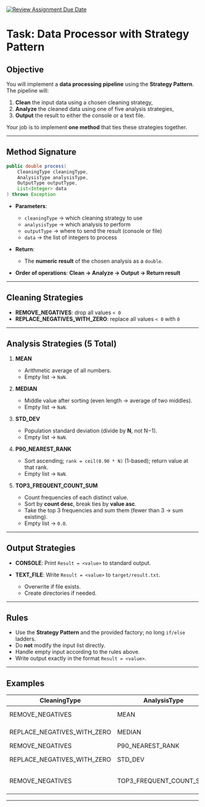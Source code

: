[![Review Assignment Due Date](https://classroom.github.com/assets/deadline-readme-button-22041afd0340ce965d47ae6ef1cefeee28c7c493a6346c4f15d667ab976d596c.svg)](https://classroom.github.com/a/e89AXlC-)
# **Task: Data Processor with Strategy Pattern**

## **Objective**

You will implement a **data processing pipeline** using the **Strategy Pattern**.
The pipeline will:

1. **Clean** the input data using a chosen cleaning strategy,
2. **Analyze** the cleaned data using one of five analysis strategies,
3. **Output** the result to either the console or a text file.

Your job is to implement **one method** that ties these strategies together.

---

## **Method Signature**

```java
public double process(
    CleaningType cleaningType,
    AnalysisType analysisType,
    OutputType outputType,
    List<Integer> data
) throws Exception
```

* **Parameters**:

  * `cleaningType` → which cleaning strategy to use
  * `analysisType` → which analysis to perform
  * `outputType` → where to send the result (console or file)
  * `data` → the list of integers to process

* **Return**:

  * The **numeric result** of the chosen analysis as a `double`.

* **Order of operations**: **Clean → Analyze → Output → Return result**

---

## **Cleaning Strategies**

* **REMOVE\_NEGATIVES**: drop all values `< 0`
* **REPLACE\_NEGATIVES\_WITH\_ZERO**: replace all values `< 0` with `0`

---

## **Analysis Strategies (5 Total)**

1. **MEAN**

   * Arithmetic average of all numbers.
   * Empty list → `NaN`.

2. **MEDIAN**

   * Middle value after sorting (even length → average of two middles).
   * Empty list → `NaN`.

3. **STD\_DEV**

   * Population standard deviation (divide by **N**, not N−1).
   * Empty list → `NaN`.

4. **P90\_NEAREST\_RANK**

   * Sort ascending; `rank = ceil(0.90 * N)` (1-based); return value at that rank.
   * Empty list → `NaN`.

5. **TOP3\_FREQUENT\_COUNT\_SUM**

   * Count frequencies of each distinct value.
   * Sort by **count desc**, break ties by **value asc**.
   * Take the top 3 frequencies and sum them (fewer than 3 → sum existing).
   * Empty list → `0.0`.

---

## **Output Strategies**

* **CONSOLE**: Print `Result = <value>` to standard output.
* **TEXT\_FILE**: Write `Result = <value>` to `target/result.txt`.

  * Overwrite if file exists.
  * Create directories if needed.

---

## **Rules**

* Use the **Strategy Pattern** and the provided factory; no long `if/else` ladders.
* Do **not** modify the input list directly.
* Handle empty input according to the rules above.
* Write output exactly in the format `Result = <value>`.

---

## **Examples**

| CleaningType                   | AnalysisType               | OutputType | Input Data                  | Result          |
| ------------------------------ | -------------------------- | ---------- | --------------------------- | --------------- |
| REMOVE\_NEGATIVES              | MEAN                       | CONSOLE    | \[5, -2, 7, 8]              | Mean = 6.666…   |
| REPLACE\_NEGATIVES\_WITH\_ZERO | MEDIAN                     | TEXT\_FILE | \[5, -2, 7, 8]              | Median = 6.0    |
| REMOVE\_NEGATIVES              | P90\_NEAREST\_RANK         | CONSOLE    | \[1,3,5,7,9,11,13,15,17,19] | 17.0            |
| REPLACE\_NEGATIVES\_WITH\_ZERO | STD\_DEV                   | TEXT\_FILE | \[2,4,4,4,5,5,7,9]          | StdDev = 2.0    |
| REMOVE\_NEGATIVES              | TOP3\_FREQUENT\_COUNT\_SUM | CONSOLE    | \[5,5,5,1,1,2,2,3]          | Count sum = 7.0 |

---
